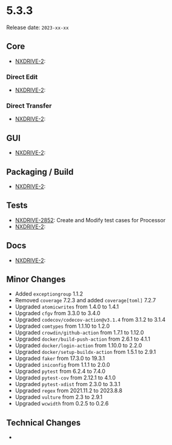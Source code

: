 # 5.3.3

Release date: `2023-xx-xx`

## Core

- [NXDRIVE-2](https://jira.nuxeo.com/browse/NXDRIVE-2):

### Direct Edit

- [NXDRIVE-2](https://jira.nuxeo.com/browse/NXDRIVE-2):

### Direct Transfer

- [NXDRIVE-2](https://jira.nuxeo.com/browse/NXDRIVE-2):

## GUI

- [NXDRIVE-2](https://jira.nuxeo.com/browse/NXDRIVE-2):

## Packaging / Build

- [NXDRIVE-2](https://jira.nuxeo.com/browse/NXDRIVE-2):

## Tests

- [NXDRIVE-2852](https://jira.nuxeo.com/browse/NXDRIVE-2852): Create and Modify test cases for Processor
- [NXDRIVE-2](https://jira.nuxeo.com/browse/NXDRIVE-2):

## Docs

- [NXDRIVE-2](https://jira.nuxeo.com/browse/NXDRIVE-2):

## Minor Changes

- Added `exceptiongroup` 1.1.2
- Removed `coverage` 7.2.3 and added `coverage[toml]` 7.2.7
- Upgraded `atomicwrites` from 1.4.0 to 1.4.1
- Upgraded `cfgv` from 3.3.0 to 3.4.0
- Upgraded `codecov/codecov-action@v3.1.4` from 3.1.2 to 3.1.4
- Upgraded `comtypes` from 1.1.10 to 1.2.0
- Upgraded `crowdin/github-action` from 1.7.1 to 1.12.0
- Upgraded `docker/build-push-action` from 2.6.1 to 4.1.1
- Upgraded `docker/login-action` from 1.10.0 to 2.2.0
- Upgraded `docker/setup-buildx-action` from 1.5.1 to 2.9.1
- Upgraded `faker` from 17.3.0 to 19.3.1
- Upgraded `iniconfig` from 1.1.1 to 2.0.0
- Upgraded `pytest` from 6.2.4 to 7.4.0
- Upgraded `pytest-cov` from 2.12.1 to 4.1.0
- Upgraded `pytest-xdist` from 2.3.0 to 3.3.1
- Upgraded `regex` from 2021.11.2 to 2023.8.8
- Upgraded `vulture` from 2.3 to 2.9.1
- Upgraded `wcwidth` from 0.2.5 to 0.2.6
## Technical Changes

-

